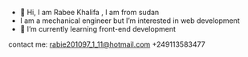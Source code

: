 - 👋 Hi, I am Rabee Khalifa , I am from sudan 
- I am a mechanical engineer but I’m interested in web development
- 🌱 I’m currently learning front-end development

contact me: 
rabie201097_1_11@hotmail.com
+249113583477

